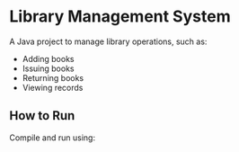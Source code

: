 # Library Management System

A Java project to manage library operations, such as:

- Adding books
- Issuing books
- Returning books
- Viewing records

## How to Run
Compile and run using:
